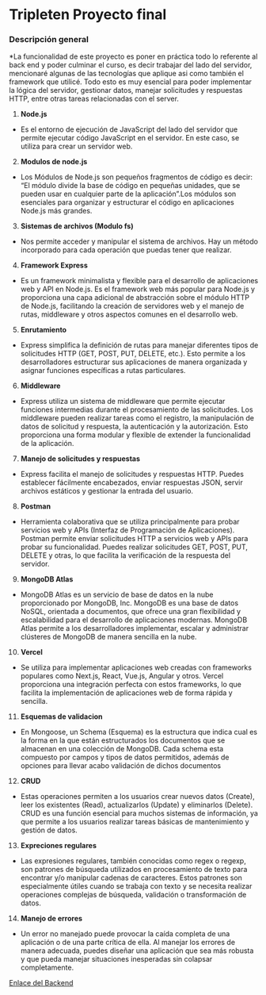 # Tripleten Proyecto final 

### Descripción general
*La funcionalidad de este proyecto es poner en práctica todo lo referente al back end y poder culminar el curso, es decir trabajar del lado del servidor, mencionaré algunas de las tecnologías que aplique asi como también el framework que utilicé. Todo esto es muy esencial para poder implementar la lógica del servidor, gestionar datos, manejar solicitudes y respuestas HTTP, entre otras tareas relacionadas con el server.

1. **Node.js**
- Es el entorno de ejecución de JavaScript del lado del servidor que permite ejecutar código JavaScript en el servidor. En este caso, se utiliza para crear un servidor web.

2. **Modulos de node.js**
- Los Módulos de Node.js son pequeños fragmentos de código es decir: “El módulo divide la base de código en pequeñas unidades, que se pueden usar en cualquier parte de la aplicación”.Los módulos son esenciales para organizar y estructurar el código en aplicaciones Node.js más grandes. 

3. **Sistemas de archivos (Modulo fs)**
- Nos permite acceder y manipular el sistema de archivos. Hay un método incorporado para cada operación que puedas tener que realizar.

4. **Framework Express**
- Es un framework minimalista y flexible para el desarrollo de aplicaciones web y API en Node.js. Es el framework web más popular para Node.js y proporciona una capa adicional de abstracción sobre el módulo HTTP de Node.js, facilitando la creación de servidores web y el manejo de rutas, middleware y otros aspectos comunes en el desarrollo web.

5. **Enrutamiento**
- Express simplifica la definición de rutas para manejar diferentes tipos de solicitudes HTTP (GET, POST, PUT, DELETE, etc.). Esto permite a los desarrolladores estructurar sus aplicaciones de manera organizada y asignar funciones específicas a rutas particulares.

6. **Middleware**
- Express utiliza un sistema de middleware que permite ejecutar funciones intermedias durante el procesamiento de las solicitudes. Los middleware pueden realizar tareas como el registro, la manipulación de datos de solicitud y respuesta, la autenticación y la autorización. Esto proporciona una forma modular y flexible de extender la funcionalidad de la aplicación.

7. **Manejo de solicitudes y respuestas**
- Express facilita el manejo de solicitudes y respuestas HTTP. Puedes establecer fácilmente encabezados, enviar respuestas JSON, servir archivos estáticos y gestionar la entrada del usuario.

8. **Postman**
- Herramienta colaborativa que se utiliza principalmente para probar servicios web y APIs (Interfaz de Programación de Aplicaciones). Postman permite enviar solicitudes HTTP a servicios web y APIs para probar su funcionalidad. Puedes realizar solicitudes GET, POST, PUT, DELETE y otras, lo que facilita la verificación de la respuesta del servidor.

9. **MongoDB Atlas**
- MongoDB Atlas es un servicio de base de datos en la nube proporcionado por MongoDB, Inc. MongoDB es una base de datos NoSQL, orientada a documentos, que ofrece una gran flexibilidad y escalabilidad para el desarrollo de aplicaciones modernas. MongoDB Atlas permite a los desarrolladores implementar, escalar y administrar clústeres de MongoDB de manera sencilla en la nube.

10. **Vercel**
- Se utiliza para implementar aplicaciones web creadas con frameworks populares como Next.js, React, Vue.js, Angular y otros. Vercel proporciona una integración perfecta con estos frameworks, lo que facilita la implementación de aplicaciones web de forma rápida y sencilla.


11. **Esquemas de validacion**
- En Mongoose, un Schema (Esquema) es la estructura que indica cual es la forma en la que están estructurados los documentos que se almacenan en una colección de MongoDB. Cada schema esta compuesto por campos y tipos de datos permitidos, además de opciones para llevar acabo validación de dichos documentos

12. **CRUD**
- Estas operaciones permiten a los usuarios crear nuevos datos (Create), leer los existentes (Read), actualizarlos (Update) y eliminarlos (Delete). CRUD es una función esencial para muchos sistemas de información, ya que permite a los usuarios realizar tareas básicas de mantenimiento y gestión de datos.

13. **Expreciones regulares**
- Las expresiones regulares, también conocidas como regex o regexp, son patrones de búsqueda utilizados en procesamiento de texto para encontrar y/o manipular cadenas de caracteres. Estos patrones son especialmente útiles cuando se trabaja con texto y se necesita realizar operaciones complejas de búsqueda, validación o transformación de datos.

14. **Manejo de errores**
- Un error no manejado puede provocar la caída completa de una aplicación o de una parte crítica de ella. Al manejar los errores de manera adecuada, puedes diseñar una aplicación que sea más robusta y que pueda manejar situaciones inesperadas sin colapsar completamente.

[Enlace del Backend](https://project-tupperware-backend.vercel.app/)

